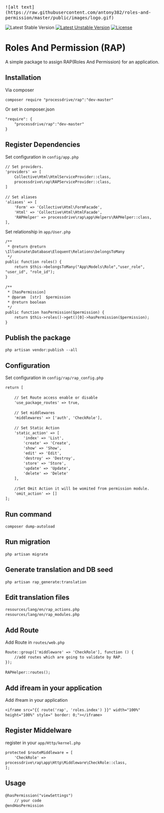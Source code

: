 <kbd>
![alt text](https://raw.githubusercontent.com/antony382/roles-and-permission/master/public/images/logo.gif)
</kbd>

![Latest Stable Version](https://poser.pugx.org/laravel/laravel/v/stable) [![Latest Unstable Version](https://poser.pugx.org/laravel/laravel/v/unstable)](https://packagist.org/packages/laravel/laravel) [![License](https://poser.pugx.org/laravel/laravel/license)](https://packagist.org/packages/laravel/laravel)


# Roles And Permission (RAP)

A simple package to assign RAP(Roles And Permission) for an application.

## Installation

Via composer
```
composer require "processdrive/rap":"dev-master"
```
Or set in composer.json
```
"require": {
    "processdrive/rap":"dev-master"
}
```

## Register Dependencies

Set configuration in `config/app.php`

```    
// Set providers.
'providers' => [
    Collective\Html\HtmlServiceProvider::class,
    processdrive\rap\RAPServiceProvider::class,
]

// Set aliases
'aliases' => [
    'Form' => 'Collective\Html\FormFacade',
    'Html' => 'Collective\Html\HtmlFacade',
    'RAPHelper' => processdrive\rap\app\Helpers\RAPHelper::class,
],
```

Set relationship in `app/User.php`

```
/**
 * @return @return \Illuminate\Database\Eloquent\Relations\belongsToMany
 */
public function roles() {
    return $this->belongsToMany("App\Models\Role","user_role", "user_id", "role_id");
}

/**
 * [hasPermission]
 * @param  [str]  $permission
 * @return boolean
 */
public function hasPermission($permission) {
    return $this->roles()->get()[0]->hasPermission($permission);
}
```

## Publish the package

```
php artisan vendor:publish --all
```

## Configuration

Set configuration in `config/rap/rap_config.php`

```
return [
    
    // Set Route access enable or disable
    'use_package_routes' => true,

    // Set middlewares
    'middlewares' => ['auth', 'CheckRole'],

    // Set Static Action
    'static_action' => [
        'index' => 'List', 
        'create' => 'Create', 
        'show' => 'Show', 
        'edit' => 'Edit', 
        'destroy' => 'Destroy', 
        'store' => 'Store', 
        'update' => 'Update', 
        'delete' => 'Delete'
    ],

    //Set Omit Action it will be womited from permission module.
    'omit_action' => []
];
```



## Run command

``` 
composer dump-autoload
```

## Run migration

```
php artisan migrate
```

## Generate translation and DB seed

```
php artisan rap_generate:translation
```

## Edit translation files
```
resources/lang/en/rap_actions.php
resources/lang/en/rap_modules.php
```

## Add Route

Add Route in `routes/web.php`
    
```
Route::group(['middleware' => 'CheckRole'], function () {
    //add routes which are going to validate by RAP.
});

RAPHelper::routes();
```

## Add ifream in your application

Add ifream in your application

```
<iframe src="{{ route('rap', 'roles.index') }}" width="100%" height="100%" style=" border: 0;"></iframe>
```

## Register Middelware

register in your `app/Http/kernel.php`

```
protected $routeMiddleware = [
    'CheckRole' => processdrive\rap\app\Http\Middleware\CheckRole::class,
];     
```
## Usage

```
@hasPermission("viewSettings")
    // your code
@endHasPermission
```